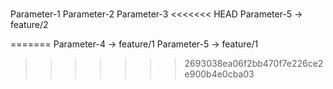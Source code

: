 ###
Parameter-1
Parameter-2
Parameter-3
<<<<<<< HEAD
Parameter-5  -> feature/2


=======
Parameter-4  -> feature/1
Parameter-5  -> feature/1
>>>>>>> 2693038ea06f2bb470f7e226ce2e900b4e0cba03

